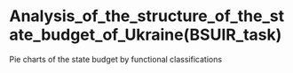 # Analysis_of_the_structure_of_the_state_budget_of_Ukraine(BSUIR_task)
 Pie charts of the state budget by functional classifications
